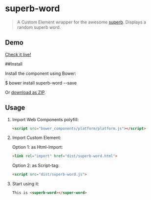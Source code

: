 # superb-word

> A Custom Element wrapper for the awesome [superb](https://github.com/sindresorhus/superb). Displays a random superb word.

## Demo

[Check it live!](http://dotch.github.io/superb-word)

##Install

Install the component using Bower:

$ bower install superb-word --save

Or [download as ZIP](https://github.com/dotch/superb-word/archive/master.zip).

## Usage

1. Import Web Components polyfill:

    ```html
    <script src="bower_components/platform/platform.js"></script>
    ```

2. Import Custom Element:

    Option 1: as Html-Import:
    ```html
    <link rel="import" href="dist/superb-word.html">
    ```

    Option 2: as Script-tag:
    ```html
    <script src="dist/superb-word.js">
    ```

3. Start using it:

    ```html
    This is <superb-word></super-word>